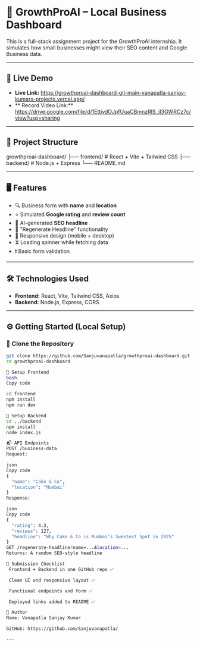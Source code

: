 # 🧠 GrowthProAI – Local Business Dashboard

This is a full-stack assignment project for the GrowthProAI internship. It simulates how small businesses might view their SEO content and Google Business data.

---

## 🚀 Live Demo

- **Live Link:** https://growthproai-dashboard-git-main-vanapatla-sanjay-kumars-projects.vercel.app/
- ** Record Video Link:** https://drive.google.com/file/d/1EttivdOJpfUuaCBmnzRlS_jI3GWRCz7c/view?usp=sharing

---

## 📁 Project Structure

growthproai-dashboard/
├── frontend/ # React + Vite + Tailwind CSS
├── backend/ # Node.js + Express
└── README.md


---

## 🖥️ Features

- 🔍 Business form with **name** and **location**
- ⭐ Simulated **Google rating** and **review count**
- 🧠 AI-generated **SEO headline**
- 🔁 "Regenerate Headline" functionality
- 🎯 Responsive design (mobile + desktop)
- ⏳ Loading spinner while fetching data
- ❗ Basic form validation

---

## 🛠️ Technologies Used

- **Frontend:** React, Vite, Tailwind CSS, Axios
- **Backend:** Node.js, Express, CORS

---

## ⚙️ Getting Started (Local Setup)

### 🔹 Clone the Repository

```bash
git clone https://github.com/Sanjuvanapatla/growthproai-dashboard.git
cd growthproai-dashboard

🔹 Setup Frontend
bash
Copy code

cd frontend
npm install
npm run dev

🔹 Setup Backend
cd ../backend
npm install
node index.js

📬 API Endpoints
POST /business-data
Request:

json
Copy code
{
  "name": "Cake & Co",
  "location": "Mumbai"
}
Response:

json
Copy code
{
  "rating": 4.3,
  "reviews": 127,
  "headline": "Why Cake & Co is Mumbai's Sweetest Spot in 2025"
}
GET /regenerate-headline?name=...&location=...
Returns: A random SEO-style headline

📄 Submission Checklist
 Frontend + Backend in one GitHub repo ✅

 Clean UI and responsive layout ✅

 Functional endpoints and form ✅

 Deployed links added to README ✅

👤 Author
Name: Vanapatla Sanjay Kumar

GitHub: https://github.com/Sanjuvanapatla/

---
